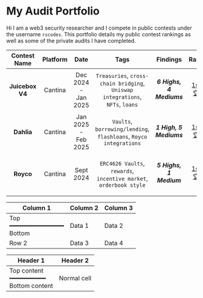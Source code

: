# My Audit Portfolio

Hi I am a web3 security researcher and I compete in public contests under the username `rscodes`. This portfolio details my public contest rankings as well as some of the private audits I have completed.

| Contest Name | Platform | Date | Tags | Findings | Rank |
|:------------:|:--------:|:----:|:----:|:--------:|:----:|
| **Juicebox V4**| Cantina | Dec 2024 - Jan 2025 | `Treasuries`, `cross-chain bridging`, <br>`Uniswap integrations`, `NFTs`, `loans` | <h5>6 Highs, 4 Mediums</h5> | [1st🏆](https://cantina.xyz/competitions/8d7bdfb9-cf19-4294-95d0-763af5d425b4/leaderboard) |
| **Dahlia** | Cantina | Jan 2025 - Feb 2025 | `Vaults`, `borrowing/lending`, <br>`flashloans`, `Royco integrations` | <h5>1 High, 5 Mediums </h5> | [1st🏆](https://cantina.xyz/competitions/691ce303-f137-437a-bf34-aef87dfe983b/leaderboard) |
| **Royco** | Cantina | Sept 2024 | `ERC4626 Vaults`, `rewards`, <br>`incentive market`, `orderbook style` | <h5>5 Highs, 1 Medium</h5> | [1st🏆](https://cantina.xyz/competitions/fadb5a8f-e39c-4a6b-89f6-a03858bb8602/leaderboard) |



| Column 1  | Column 2  | Column 3  |
|-----------|-----------|-----------|
|Top<br>━━━━━━━━━━━━━━━</br>Bottom| Data 1    | Data 2    |
| Row 2     | Data 3    | Data 4    |

| Header 1 | Header 2 |
|---------|---------|
| Top content<br>━━━━━━━━━━<br>Bottom content | Normal cell |
